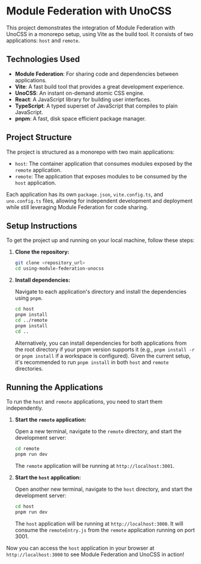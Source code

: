 # Module Federation with UnoCSS

This project demonstrates the integration of Module Federation with UnoCSS in a monorepo setup, using Vite as the build tool. It consists of two applications: `host` and `remote`.

## Technologies Used

- **Module Federation**: For sharing code and dependencies between applications.
- **Vite**: A fast build tool that provides a great development experience.
- **UnoCSS**: An instant on-demand atomic CSS engine.
- **React**: A JavaScript library for building user interfaces.
- **TypeScript**: A typed superset of JavaScript that compiles to plain JavaScript.
- **pnpm**: A fast, disk space efficient package manager.

## Project Structure

The project is structured as a monorepo with two main applications:

- `host`: The container application that consumes modules exposed by the `remote` application.
- `remote`: The application that exposes modules to be consumed by the `host` application.

Each application has its own `package.json`, `vite.config.ts`, and `uno.config.ts` files, allowing for independent development and deployment while still leveraging Module Federation for code sharing.

## Setup Instructions

To get the project up and running on your local machine, follow these steps:

1.  **Clone the repository:**

    ```bash
    git clone <repository_url>
    cd using-module-federation-unocss
    ```

2.  **Install dependencies:**

    Navigate to each application's directory and install the dependencies using `pnpm`.

    ```bash
    cd host
    pnpm install
    cd ../remote
    pnpm install
    cd ..
    ```

    Alternatively, you can install dependencies for both applications from the root directory if your pnpm version supports it (e.g., `pnpm install -r` or `pnpm install` if a workspace is configured). Given the current setup, it's recommended to run `pnpm install` in both `host` and `remote` directories.

## Running the Applications

To run the `host` and `remote` applications, you need to start them independently.

1.  **Start the `remote` application:**

    Open a new terminal, navigate to the `remote` directory, and start the development server:

    ```bash
    cd remote
    pnpm run dev
    ```

    The `remote` application will be running at `http://localhost:3001`.

2.  **Start the `host` application:**

    Open another new terminal, navigate to the `host` directory, and start the development server:

    ```bash
    cd host
    pnpm run dev
    ```

    The `host` application will be running at `http://localhost:3000`. It will consume the `remoteEntry.js` from the `remote` application running on port 3001.

Now you can access the `host` application in your browser at `http://localhost:3000` to see Module Federation and UnoCSS in action!
